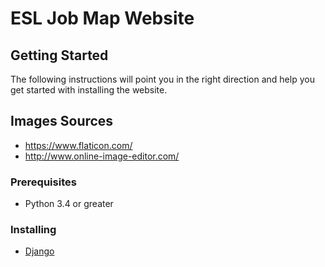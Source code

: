 # ESL Job Map Website


## Getting Started
The following instructions will point you in the right direction and help you get started with installing the website.

## Images Sources
* https://www.flaticon.com/
* http://www.online-image-editor.com/

### Prerequisites

* Python 3.4 or greater

### Installing
* [Django](https://docs.djangoproject.com/en/2.0/intro/install/)
